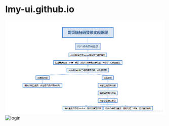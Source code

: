 # lmy-ui.github.io
![login](https://github.com/lmy-ui/lmy-ui.github.io/raw/master/login.png)
![login](https://github.com/lmy-ui/lmy-ui.github.io/raw/master/iu.pjpg)
